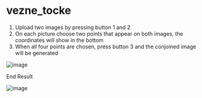 # vezne_tocke
1. Upload two images by pressing button 1 and 2
2. On each picture choose two points that appear on both images, the coordinates will show in the bottom
3. When all four points are chosen, press button 3 and the conjoined image will be generated

![image](https://user-images.githubusercontent.com/65174052/176994051-9d589d25-ec4f-4191-b3ba-b6d72d35ef8f.png)


End Result

![image](https://user-images.githubusercontent.com/65174052/176994146-195a90eb-5c89-44bc-817e-8b7ded3c525c.png)
